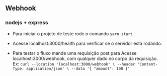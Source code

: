 ## Webhook

### nodejs + express

- Para iniciar o projeto de teste rode o comando
    `yarn start`

- Acesse localhost:3000/health para verificar se o servidor está rodando.
- Para testar o fluxo mande uma requisição post para Acesse localhost:3000/webhook, com qualquer
dado no corpo da requisição. Ex:
`curl --location 'localhost:3000/webhook' \
--header 'Content-Type: application/json' \
--data '{
    "amount": 100
}'`